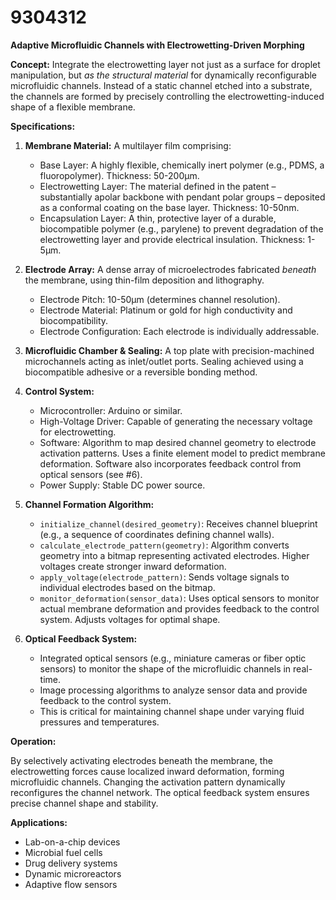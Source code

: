 # 9304312

**Adaptive Microfluidic Channels with Electrowetting-Driven Morphing**

**Concept:** Integrate the electrowetting layer not just as a surface for droplet manipulation, but *as the structural material* for dynamically reconfigurable microfluidic channels.  Instead of a static channel etched into a substrate, the channels are formed by precisely controlling the electrowetting-induced shape of a flexible membrane.

**Specifications:**

1.  **Membrane Material:**  A multilayer film comprising:
    *   Base Layer:  A highly flexible, chemically inert polymer (e.g., PDMS, a fluoropolymer).  Thickness: 50-200µm.
    *   Electrowetting Layer: The material defined in the patent – substantially apolar backbone with pendant polar groups – deposited as a conformal coating on the base layer.  Thickness: 10-50nm.
    *   Encapsulation Layer: A thin, protective layer of a durable, biocompatible polymer (e.g., parylene) to prevent degradation of the electrowetting layer and provide electrical insulation. Thickness: 1-5µm.

2.  **Electrode Array:** A dense array of microelectrodes fabricated *beneath* the membrane, using thin-film deposition and lithography. 
    *   Electrode Pitch: 10-50µm (determines channel resolution).
    *   Electrode Material:  Platinum or gold for high conductivity and biocompatibility.
    *   Electrode Configuration:  Each electrode is individually addressable.

3.  **Microfluidic Chamber & Sealing:** A top plate with precision-machined microchannels acting as inlet/outlet ports.  Sealing achieved using a biocompatible adhesive or a reversible bonding method.

4.  **Control System:**
    *   Microcontroller: Arduino or similar.
    *   High-Voltage Driver: Capable of generating the necessary voltage for electrowetting.
    *   Software: Algorithm to map desired channel geometry to electrode activation patterns. Uses a finite element model to predict membrane deformation.  Software also incorporates feedback control from optical sensors (see #6).
    *   Power Supply: Stable DC power source.

5.  **Channel Formation Algorithm:**
    *   `initialize_channel(desired_geometry)`:  Receives channel blueprint (e.g., a sequence of coordinates defining channel walls).
    *   `calculate_electrode_pattern(geometry)`: Algorithm converts geometry into a bitmap representing activated electrodes.  Higher voltages create stronger inward deformation.
    *   `apply_voltage(electrode_pattern)`:  Sends voltage signals to individual electrodes based on the bitmap.
    *   `monitor_deformation(sensor_data)`:  Uses optical sensors to monitor actual membrane deformation and provides feedback to the control system. Adjusts voltages for optimal shape.

6.  **Optical Feedback System:**
    *   Integrated optical sensors (e.g., miniature cameras or fiber optic sensors) to monitor the shape of the microfluidic channels in real-time.
    *   Image processing algorithms to analyze sensor data and provide feedback to the control system.
    *   This is critical for maintaining channel shape under varying fluid pressures and temperatures.

**Operation:**

By selectively activating electrodes beneath the membrane, the electrowetting forces cause localized inward deformation, forming microfluidic channels.  Changing the activation pattern dynamically reconfigures the channel network.  The optical feedback system ensures precise channel shape and stability.

**Applications:**

*   Lab-on-a-chip devices
*   Microbial fuel cells
*   Drug delivery systems
*   Dynamic microreactors
*   Adaptive flow sensors